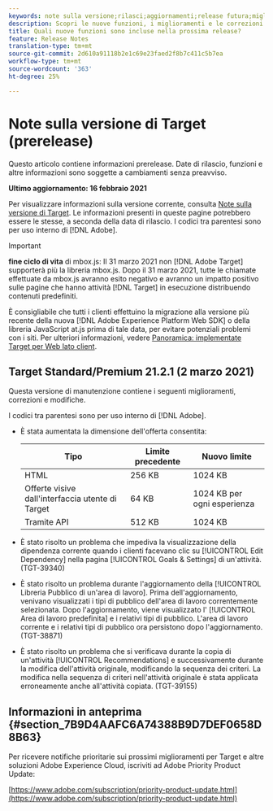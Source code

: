 ```yaml
---
keywords: note sulla versione;rilasci;aggiornamenti;release futura;miglioramenti;nuove funzioni;correzioni;aggiornamenti;prerelease
description: Scopri le nuove funzioni, i miglioramenti e le correzioni inclusi nella prossima release di  Adobe Target, inclusi SDK, API e librerie JavaScript.
title: Quali nuove funzioni sono incluse nella prossima release?
feature: Release Notes
translation-type: tm+mt
source-git-commit: 2d610a91118b2e1c69e23faed2f8b7c411c5b7ea
workflow-type: tm+mt
source-wordcount: '363'
ht-degree: 25%

---
```



# Note sulla versione di Target (prerelease)

Questo articolo contiene informazioni prerelease. Date di rilascio, funzioni e altre informazioni sono soggette a cambiamenti senza preavviso.

**Ultimo aggiornamento: 16 febbraio 2021**

Per visualizzare informazioni sulla versione corrente, consulta [Note sulla versione di Target](release-notes.md). Le informazioni presenti in queste pagine potrebbero essere le stesse, a seconda della data di rilascio. I codici tra parentesi sono per uso interno di [!DNL Adobe].

>[!IMPORTANT]
>
>**fine ciclo di vita** di mbox.js: Il 31 marzo 2021 non  [!DNL Adobe Target] supporterà più la libreria mbox.js. Dopo il 31 marzo 2021, tutte le chiamate effettuate da mbox.js avranno esito negativo e avranno un impatto positivo sulle pagine che hanno attività [!DNL Target] in esecuzione distribuendo contenuti predefiniti.
>
>È consigliabile che tutti i clienti effettuino la migrazione alla versione più recente della nuova [!DNL Adobe Experience Platform Web SDK] o della libreria JavaScript at.js prima di tale data, per evitare potenziali problemi con i siti. Per ulteriori informazioni, vedere [Panoramica: implementate Target per Web lato client](/help/c-implementing-target/c-implementing-target-for-client-side-web/implement-target-for-client-side-web.md).

## Target Standard/Premium 21.2.1 (2 marzo 2021)

Questa versione di manutenzione contiene i seguenti miglioramenti, correzioni e modifiche.

I codici tra parentesi sono per uso interno di [!DNL Adobe].

* È stata aumentata la dimensione dell&#39;offerta consentita:

   | Tipo | Limite precedente | Nuovo limite |
   | --- | --- | --- |
   | HTML | 256 KB | 1024 KB |
   | Offerte visive dall&#39;interfaccia utente di Target | 64 KB | 1024 KB per ogni esperienza |
   | Tramite API | 512 KB | 1024 KB |

* È stato risolto un problema che impediva la visualizzazione della dipendenza corrente quando i clienti facevano clic su [!UICONTROL Edit Dependency] nella pagina [!UICONTROL Goals &amp; Settings] di un&#39;attività. (TGT-39340)
* È stato risolto un problema durante l&#39;aggiornamento della [!UICONTROL Libreria Pubblico di un&#39;area di lavoro]. Prima dell&#39;aggiornamento, venivano visualizzati i tipi di pubblico dell&#39;area di lavoro correntemente selezionata. Dopo l&#39;aggiornamento, viene visualizzato l&#39; [!UICONTROL Area di lavoro predefinita] e i relativi tipi di pubblico. L&#39;area di lavoro corrente e i relativi tipi di pubblico ora persistono dopo l&#39;aggiornamento. (TGT-38871)
* È stato risolto un problema che si verificava durante la copia di un&#39;attività [!UICONTROL Recommendations] e successivamente durante la modifica dell&#39;attività originale, modificando la sequenza dei criteri. La modifica nella sequenza di criteri nell&#39;attività originale è stata applicata erroneamente anche all&#39;attività copiata. (TGT-39155)

## Informazioni in anteprima {#section_7B9D4AAFC6A74388B9D7DEF0658D8B63}

Per ricevere notifiche prioritarie sui prossimi miglioramenti per Target e altre soluzioni Adobe Experience Cloud, iscriviti ad Adobe Priority Product Update:

[https://www.adobe.com/subscription/priority-product-update.html](https://www.adobe.com/subscription/priority-product-update.html)
